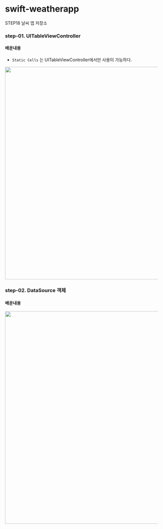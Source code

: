 # swift-weatherapp
STEP18 날씨 앱 저장소

### step-01. UITableViewController

#### 배운내용

- `Static Cells` 는 UITableViewController에서만 사용이 가능하다.

<img src="https://user-images.githubusercontent.com/38850628/55056799-8a82c880-50aa-11e9-9cf0-c901a770a749.png" height="700">

### step-02. DataSource 객체

#### 배운내용



<img src="https://user-images.githubusercontent.com/38850628/55127578-f705d200-5153-11e9-8e3e-4a3185a76805.png" height="700">
